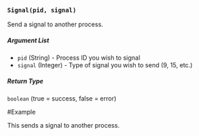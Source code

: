 ### `Signal(pid, signal)`

Send a signal to another process.

##### Argument List

 * `pid` (String) - Process ID you wish to signal
 * `signal` (Integer) - Type of signal you wish to send (9, 15, etc.)

##### Return Type

`boolean` (true = success, false = error)

#Example

This sends a signal to another process. 